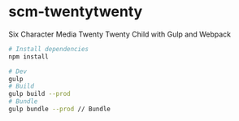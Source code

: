 # scm-twentytwenty
Six Character Media Twenty Twenty Child with Gulp and Webpack

```bash
# Install dependencies
npm install
```

```bash
# Dev
gulp 
# Build
gulp build --prod
# Bundle
gulp bundle --prod // Bundle
```
